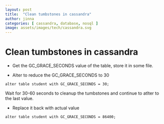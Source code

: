 ```yaml
---
layout: post
title:  "Clean tumbstones in cassandra"
author: jinna
categories: [ cassandra, database, nosql ]
image: assets/images/tech/cassandra.svg
---
```


# Clean tumbstones in cassandra

- Get the GC_GRACE_SECONDS value of the table, store it in some file.

- Alter to reduce the GC_GRACE_SECONDS to 30 

`alter table student with GC_GRACE_SECONDS = 30;`

Wait for 30-60 seconds to cleanup the tumbstones and continue to atlter to the last value.

- Replace it back with actual value

`alter table student with GC_GRACE_SECONDS = 86400;`
